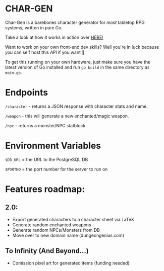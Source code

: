 # CHAR-GEN

Char-Gen is a barebones character generator for *most* tabletop RPG systems, written in pure Go. 

Take a look at how it works in action over [HERE!](rpg.austinmorales.dev)

Want to work on your own front-end dev skills? Well you're in luck because *you* can self host this API if you want 🤠

To get this running on your own hardware, just make sure you have the latest version of Go installed and run `go build` in the same directory as `main.go`.

# Endpoints

`/character` - returns a JSON response with character stats and name. 

`/weapon` - this will generate a new enchanted/magic weapon.

`/npc` - returns a monster/NPC statblock


# Environment Variables
`$DB_URL` = the URL to the PostgreSQL DB

`$PORTNO` = the port number for the server to run on


# Features roadmap:

## 2.0:
- Export generated characters to a character sheet via LaTeX
- ~~Generate random enchanted weapons~~
- Generate random NPCs/Monsters from DB
- Move over to new domain name (dungeongenius.com)


## To Infinity (And Beyond...)
- Comission pixel art for generated items (funding needed)
